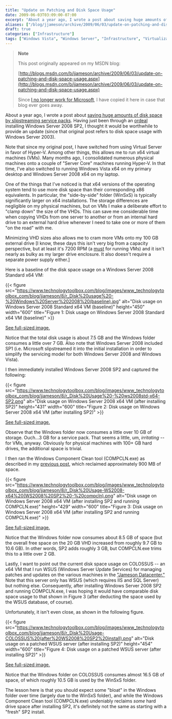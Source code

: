 ```yaml
---
title: "Update on Patching and Disk Space Usage"
date: 2009-06-03T03:09:00-07:00
excerpt: "About a year ago, I wrote a post about saving huge amounts of disk space by slipstreaming service packs . Having just been through an ordeal installing Windows Server 2008 SP2, I thought it would be worthwhile to provide an update (since that original..."
aliases: ["/blog/jjameson/archive/2009/06/03/update-on-patching-and-disk-space-usage.aspx"]
draft: true
categories: ["Infrastructure"]
tags: ["Windows Vista", "Windows Server", "Infrastructure", "Virtualization"]
---
```


> **Note**
>
> This post originally appeared on my MSDN blog:
>
> [http://blogs.msdn.com/b/jjameson/archive/2009/06/03/update-on-patching-and-disk-space-usage.aspx](http://blogs.msdn.com/b/jjameson/archive/2009/06/03/update-on-patching-and-disk-space-usage.aspx)
>
> Since [I no longer work for Microsoft](/blog/jjameson/2011/09/02/last-day-with-microsoft), I have copied it here in case that blog                 ever goes away.

About a year ago, I wrote a post about [saving huge amounts of disk space by slipstreaming service packs](/blog/jjameson/2007/06/22/save-huge-amounts-of-disk-space-by-slipstreaming-service-packs). Having         just been through an [ordeal](/blog/jjameson/2009/05/31/errors-installing-windows-server-2008-sp2) installing Windows Server 2008 SP2, I thought it would be worthwhile         to provide an update (since that original post refers to disk space usage with Windows         Server 2003).

Note that since my original post, I have switched from using Virtual Server in favor         of Hyper-V. Among other things, this allows me to run x64 virtual machines (VMs).         Many months ago, I consolidated numerous physical machines onto a couple of "Server         Core" machines running Hyper-V. In that time, I've also switched to running Windows         Vista x64 on my primary desktop and Windows Server 2008 x64 on my laptop.

One of the things that I've noticed is that x64 versions of the operating system         tend to use more disk space than their corresponding x86 equivalents. In particular,         the "side-by-side" folder (WinSxS) is typically significantly larger on x64 installations.         The storage differences are negligible on my physical machines, but on VMs I make         a deliberate effort to "clamp down" the size of the VHDs. This can save me considerable         time when copying VHDs from one server to another or from an internal hard drive         to an external hard drive whenever I need to take one or more of them "on the road"         with me.

Minimizing VHD sizes also allows me to cram more VMs onto my 100 GB external drive         [I know, these days this isn't very big from a capacity perspective, but at least         it's 7200 RPM (a [must](/blog/jjameson/2007/06/23/performance-of-virtual-machines) for running VMs) and it isn't nearly as bulky as my larger drive enclosure.         It also doesn't require a separate power supply either.]

Here is a baseline of the disk space usage on a Windows Server 2008 Standard x64         VM:

{{< figure
src="https://www.technologytoolbox.com/blog/images/www_technologytoolbox_com/blog/jjameson/8/r_Disk%20usage%20-%20Windows%20Server%202008%20(baseline).jpg"
alt="Disk usage on Windows Server 2008 Standard x64 VM (baseline)"
height="450"
width="600"
title="Figure 1: Disk usage on Windows Server 2008 Standard x64 VM (baseline)" >}}

[See full-sized image.](/blog/images/www_technologytoolbox_com/blog/jjameson/8/o_Disk%20usage%20-%20Windows%20Server%202008%20%28baseline%29.jpg)

Notice that the total disk usage is about 7.5 GB and the Windows folder consumes         a little over 7 GB. Also note that Windows Server 2008 included SP1 (i.e. Microsoft         slipstreamed it into the initial installation in order to simplify the servicing         model for both Windows Server 2008 and Windows Vista).

I then immediately installed Windows Server 2008 SP2 and captured the following:

{{< figure
src="https://www.technologytoolbox.com/blog/images/www_technologytoolbox_com/blog/jjameson/8/r_Disk%20Usage%20-%20ws2008std-x64-SP2.png"
alt="Disk usage on Windows Server 2008 x64 VM (after installing SP2)"
height="431"
width="600"
title="Figure 2: Disk usage on Windows Server 2008 x64 VM (after installing SP2)" >}}

[See full-sized image.](/blog/images/www_technologytoolbox_com/blog/jjameson/8/o_Disk%20Usage%20-%20ws2008std-x64-SP2.png)

Observe that the Windows folder now consumes a little over 10 GB of storage. Ouch...3         GB for a service pack. That seems a little, um, *irritating* -- for VMs,         anyway. Obviously for physical machines with 100+ GB hard drives, the additional         space is trivial.

I then ran the Windows Component Clean tool (COMPCLN.exe) as described in my [previous post](/blog/jjameson/2009/06/01/reclaiming-disk-space-after-installing-service-pack-2), which reclaimed approximately 900 MB of space.

{{< figure
src="https://www.technologytoolbox.com/blog/images/www_technologytoolbox_com/blog/jjameson/8/r_Disk%20Usage-WS2008-x64%20(WS2008%20SP2%20-%20compcln).png"
alt="Disk usage on Windows Server 2008 x64 VM (after installing SP2 and running COMPCLN.exe)"
height="429"
width="600"
title="Figure 3: Disk usage on Windows Server 2008 x64 VM (after installing SP2 and running COMPCLN.exe)" >}}

[See full-sized image.](/blog/images/www_technologytoolbox_com/blog/jjameson/8/o_Disk%20Usage-WS2008-x64%20%28WS2008%20SP2%20-%20compcln%29.png)

Notice that the Windows folder now consumes about 8.5 GB of space (but the overall         free space on the 20 GB VHD increased from roughly 9.7 GB to 10.6 GB). In other         words, SP2 adds roughly 3 GB, but COMPCLN.exe trims this to a little over 2 GB.

Lastly, I want to point out the current disk space usage on COLOSSUS -- an x64 VM         that I run WSUS (Windows Server Update Services) for managing patches and updates         on the various machines in the ["Jameson Datacenter."](/blog/jjameson/2009/09/14/the-jameson-datacenter) Note that this server only has WSUS (which requires         IIS and SQL Server) but nothing else. Consequently, after installing Windows Server         2008 SP2 and running COMPCLN.exe, I was hoping it would have comparable disk space         usage to that shown in Figure 3 (after deducting the space used by the WSUS database,         of course).

Unfortunately, it isn't even close, as shown in the following figure.

{{< figure
src="https://www.technologytoolbox.com/blog/images/www_technologytoolbox_com/blog/jjameson/8/r_Disk%20Usage-COLOSSUS%20(after%20WS2008%20SP2%20install).png"
alt="Disk usage on a patched WSUS server (after installing SP2)"
height="454"
width="600"
title="Figure 4: Disk usage on a patched WSUS server (after installing SP2)" >}}

[See full-sized image.](/blog/images/www_technologytoolbox_com/blog/jjameson/8/o_Disk%20Usage-COLOSSUS%20%28after%20WS2008%20SP2%20install%29.png)

Notice that the Windows folder on COLOSSUS consumes almost 16.5 GB of space, of         which roughly 10.5 GB is used by the WinSxS folder.

The lesson here is that you should expect some "bloat" in the Windows folder over         time (largely due to the WinSxS folder), and while the Windows Component Clean tool         (COMPCLN.exe) undeniably reclaims *some* hard drive space after installing         SP2, it's definitely not the same as starting with a "fresh" SP2 install.

